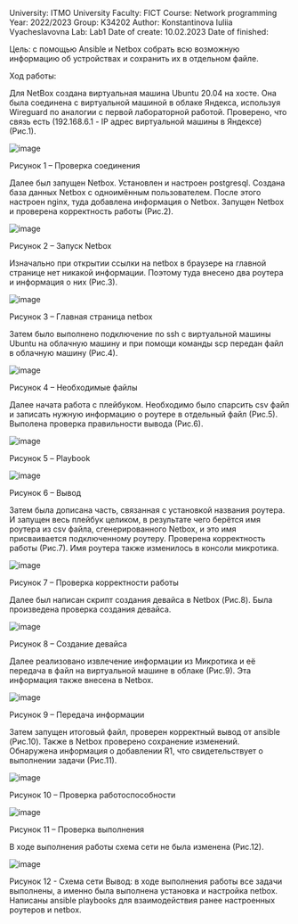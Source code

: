 University: ITMO University Faculty: FICT Course: Network programming Year: 2022/2023 Group: K34202 Author: Konstantinova Iuliia Vyacheslavovna Lab: Lab1 Date of create: 10.02.2023 Date of finished:

Цель: c помощью Ansible и Netbox собрать всю возможную информацию об устройствах и сохранить их в отдельном файле.

Ход работы:

Для NetBox создана виртуальная машина Ubuntu 20.04 на хосте. Она была соединена с виртуальной машиной в облаке Яндекса, используя Wireguard по аналогии с первой лабораторной работой. Проверено, что связь есть (192.168.6.1 - IP адрес виртуальной машины в Яндексе) (Рис.1).
 
 ![image](https://user-images.githubusercontent.com/90499135/230200938-2e398e12-793b-4fd5-b5b2-12bb4e2b4fa3.png)

Рисунок 1 – Проверка соединения

Далее был запущен Netbox. Установлен и настроен postgresql. Создана база данных Netbox с одноимённым пользователем. После этого настроен nginx, туда добавлена информация о Netbox. Запущен Netbox и проверена корректность работы (Рис.2).
 
 ![image](https://user-images.githubusercontent.com/90499135/230200999-ccbe248c-e204-4bb4-85b6-69b81044a27d.png)

Рисунок 2 – Запуск Netbox 

Изначально при открытии ссылки на netbox в браузере на главной странице нет никакой информации. Поэтому туда внесено два роутера и информация о них (Рис.3). 

 ![image](https://user-images.githubusercontent.com/90499135/230201063-af7ba107-82fd-45c9-ade6-dddd99e2863c.png)

Рисунок 3 – Главная страница netbox

Затем было выполнено подключение по ssh с виртуальной машины Ubuntu на облачную машину и при помощи команды scp передан файл в облачную машину (Рис.4). 
 
 ![image](https://user-images.githubusercontent.com/90499135/230201116-b5a11f2b-d3c1-4120-a2a0-e39dde9d65b5.png)

Рисунок 4 – Необходимые файлы

Далее начата работа с плейбуком. Необходимо было спарсить csv файл и записать нужную информацию о роутере в отдельный файл (Рис.5). Выполена проверка правильности вывода (Рис.6).

 ![image](https://user-images.githubusercontent.com/90499135/230201183-029f8333-085c-48d4-a4b7-116bbc788682.png)

Рисунок 5 – Playbook 
 
 ![image](https://user-images.githubusercontent.com/90499135/230201229-094feae4-9de6-4449-b576-7268c432472d.png)

Рисунок 6 – Вывод

Затем была дописана часть, связанная с установкой названия роутера. И запущен весь плейбук целиком, в результате чего берётся имя роутера из csv файла, сгенерированного Netbox, и это имя присваивается подключенному роутеру. Проверена корректность работы (Рис.7). Имя роутера также изменилось в консоли микротика.
 
 ![image](https://user-images.githubusercontent.com/90499135/230201310-f0865272-1155-431f-8a6b-4787ec1521ce.png)

Рисунок 7 – Проверка корректности работы

Далее был написан скрипт создания девайса в Netbox (Рис.8). Была произведена проверка создания девайса.
 
 ![image](https://user-images.githubusercontent.com/90499135/230201389-c2041f99-7e20-41e6-a3f4-e460a0498c55.png)

Рисунок 8 – Создание девайса

Далее реализовано извлечение информации из Микротика и её передача в файл на виртуальной машине в облаке (Рис.9). Эта информация также внесена в Netbox.
 
 ![image](https://user-images.githubusercontent.com/90499135/230201460-d2d83ff0-71d3-4f1c-a4ee-ec5b2f1afff7.png)

Рисунок 9 – Передача информации

Затем запущен итоговый файл, проверен корректный вывод от ansible (Рис.10). Также в Netbox проверено сохранение изменений. Обнаружена информация о добавлении R1, что свидетельствует о выполнении задачи (Рис.11).
 
 ![image](https://user-images.githubusercontent.com/90499135/230201556-13d9a09e-37c4-44ca-bcc6-4ac1da49aba7.png)

Рисунок 10 – Проверка работоспособности
 
 ![image](https://user-images.githubusercontent.com/90499135/230201621-19d3ba4a-bbbd-4d25-94a2-af090ac8d410.png)

Рисунок 11 – Проверка выполнения

В ходе выполнения работы схема сети не была изменена (Рис.12).

![image](https://user-images.githubusercontent.com/90499135/230202091-353b31ec-8f16-4bc7-a7ed-036b5f07c94e.png)

Рисунок 12 - Схема сети
Вывод: в ходе выполнения работы все задачи выполнены, а именно была выполнена установка и настройка netbox. Написаны ansible playbooks для взаимодействия ранее настроенных роутеров и netbox. 
